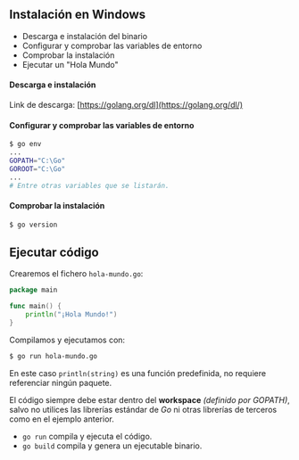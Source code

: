 ## Instalación en Windows

- Descarga e instalación del binario
- Configurar y comprobar las variables de entorno
- Comprobar la instalación
- Ejecutar un "Hola Mundo"


#### Descarga e instalación
Link de descarga: [https://golang.org/dl](https://golang.org/dl/)

#### Configurar y comprobar las variables de entorno

```sh
$ go env
...
GOPATH="C:\Go"
GOROOT="C:\Go"
...
# Entre otras variables que se listarán.
```

#### Comprobar la instalación

```sh
$ go version
```
## Ejecutar código

Crearemos el fichero `hola-mundo.go`:

```go
package main

func main() {
	println("¡Hola Mundo!")
}
```

Compilamos y ejecutamos con:

```sh
$ go run hola-mundo.go
```

En este caso `println(string)` es una función predefinida, no requiere referenciar ningún paquete.

El código siempre debe estar dentro del **workspace** *(definido por GOPATH)*, salvo no utilices las librerías estándar de *Go* ni otras librerías de terceros como en el ejemplo anterior.

- `go run` compila y ejecuta el código.
- `go build` compila y genera un ejecutable binario.

